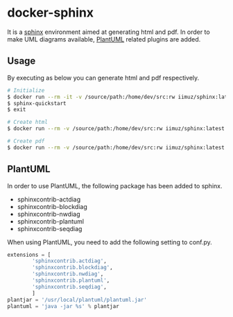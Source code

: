 # docker-sphinx

It is a [sphinx][sphinx] environment aimed at generating html and pdf.
In order to make UML diagrams available,
[PlantUML][plantuml] related plugins are added.

[plantuml]: http://plantuml.com/
[sphinx]: http://www.sphinx-doc.org/en/master/

## Usage

By executing as below you can generate html and pdf respectively.

```sh
# Initialize
$ docker run --rm -it -v /source/path:/home/dev/src:rw iimuz/sphinx:latest
$ sphinx-quickstart
$ exit

# Create html
$ docker run --rm -v /source/path:/home/dev/src:rw iimuz/sphinx:latest bash -c "make html"

# Create pdf
$ docker run --rm -v /source/path:/home/dev/src:rw iimuz/sphinx:latest bash -c "make pdf"
```

## PlantUML

In order to use PlantUML, the following package has been added to sphinx.

* sphinxcontrib-actdiag
* sphinxcontrib-blockdiag
* sphinxcontrib-nwdiag
* sphinxcontrib-plantuml
* sphinxcontrib-seqdiag

When using PlantUML, you need to add the following setting to conf.py.

```py
extensions = [
        'sphinxcontrib.actdiag',
        'sphinxcontrib.blockdiag',
        'sphinxcontrib.nwdiag',
        'sphinxcontrib.plantuml',
        'sphinxcontrib.seqdiag',
        ]
plantjar = '/usr/local/plantuml/plantuml.jar'
plantuml = 'java -jar %s' % plantjar
```

